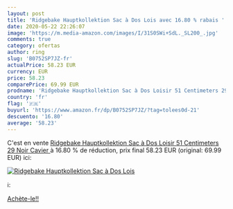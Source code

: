 ```yaml
---
layout: post
title: 'Ridgebake Hauptkollektion Sac à Dos Lois avec 16.80 % rabais '
date: 2020-05-22 22:26:07
image: 'https://m.media-amazon.com/images/I/31S0SWi+SdL._SL200_.jpg'
comments: true
category: ofertas
author: ring
slug: 'B0752SP7JZ-fr'
actualPrice: 58.23 EUR
currency: EUR
price: 58.23
comparePrice: 69.99 EUR
prodname: 'Ridgebake Hauptkollektion Sac à Dos Loisir 51 Centimeters 29 Noir  Cavier '
country: 'fr'
flag: '🇫🇷'
buyurl: 'https://www.amazon.fr/dp/B0752SP7JZ/?tag=tolees0d-21'
descuento: '16.80'
average: '58.23'
---
```


C'est en vente [Ridgebake Hauptkollektion Sac à Dos Loisir 51 Centimeters 29 Noir  Cavier ](https://www.amazon.fr/dp/B0752SP7JZ/?tag=tolees0d-21)  à  16.80 % de réduction, prix final  58.23 EUR (original: 69.99 EUR) ici:

[![Ridgebake Hauptkollektion Sac à Dos Lois](https://m.media-amazon.com/images/I/31S0SWi+SdL._SL200_.jpg)](https://www.amazon.fr/dp/B0752SP7JZ/?tag=tolees0d-21)

ℹ️:


[Achète-le!!](https://www.amazon.fr/dp/B0752SP7JZ/?tag=tolees0d-21)
